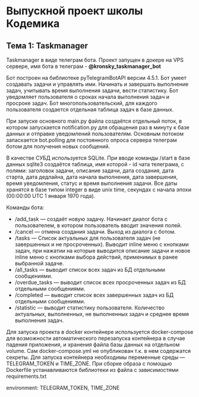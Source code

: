 # Выпускной проект школы Кодемика
## Тема 1: Taskmanager

Taskmanager в виде телеграм бота.
Проект запущен в докере на VPS сервере, имя бота в телеграм - **@kronsky_taskmanager_bot**

Бот построен на библиотеке pyTelegramBotAPI версии 4.5.1. Бот умеет создавать задачи и управлять ими. Начинать и завершать выполнение задач, учитывать время выполнения задачи, вести статистику. Бот уведомляет пользователя о сроках начала выполнения задач и просроке задач. Бот многопользовательский, для каждого пользователя создается отдельная таблица задач в базе данных.

При запуске основного main.py файла создаётся отдельный поток, в котором запускается notification.py для обращения раз в минуту к базе данных и отправке уведомлений пользователям. Основным потоком запаскается bot.polling для постоянного опроса сервера телеграм ботом для получения новых сообщений.

В качестве СУБД используется SQLite. При вводе команды /start в базе данных sqlite3 создаётся таблица, имя которой - id чата телеграма, с полями: заголовок задачи, описание задачи, дата создания, дата старта, дата дедлайна, дата начала выполнения, дата завершения, время уведомления, статус и время выполнения задачи. Все даты хранятся в базе типом integer в виде unix time, секундах с начала эпохи (00:00:00 UTC 1 января 1970 года). 

Команды бота:
* /add_task — создаёт новую задачу. Начинает диалог бота с пользователем, в котором пользователь вводит значения полей.
* /cancel — отмена создания задачи. Выход из диалога с ботом.
* /tasks — Список актуальных для пользователя задач (не завершенных и не просроченных). Выводит inline меню с кнопками задач, при нажатии на которые выводится описание задачи и новое inline меню с кнопками выбора действий, применимых в ранее выбранной задаче.
* /all_tasks — выводит список всех задач из БД отдельными сообщениями.
* /overdue_tasks — выводит список всех просроченных задач из БД отдельными сообщениями.
* /completed — выводит список всех завершенных задач из БД отдельными сообщениями.
* /statistic — выводит статистику пользователя. Количество актуальных, выполненных, не выполненных задач и среднее время выполнения задач.

Для запуска проекта в docker контейнере используется docker-compose для возможности автоматического перезапуска контейнера в случае падения приложения, и хранения файла базы данных на отдельном volume. Сам docker-compose.yml не опубликован т.к. в нем содержатся секреты. Для запуска контейнера необходимы переменные среды — TELEGRAM_TOKEN и TIME_ZONE. При сборке образа с помощью Dockerfile устанавливаются библиотеки из файла с зависимостями requirements.txt

environment: TELEGRAM_TOKEN, TIME_ZONE
